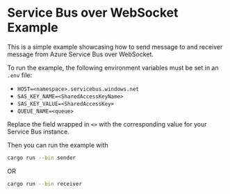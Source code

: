 # Service Bus over WebSocket Example

This is a simple example showcasing how to send message to and receiver message from Azure Service Bus over WebSocket.

To run the example, the following environment variables must be set in an `.env` file:

- `HOST=<namespace>.servicebus.windows.net`
- `SAS_KEY_NAME=<SharedAccessKeyName>`
- `SAS_KEY_VALUE=<SharedAccessKey>`
- `QUEUE_NAME=<queue>`

Replace the field wrapped in `<>` with the corresponding value for your Service Bus instance.

Then you can run the example with

```sh
cargo run --bin sender
```

OR

```sh
cargo run --bin receiver
```
